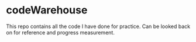 # codeWarehouse
This repo contains all the code I have done for practice. Can be looked back on for reference and progress measurement.
